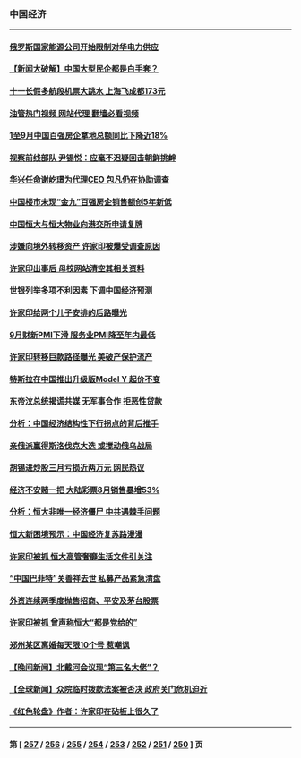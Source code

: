 ### 中国经济
---
#### [俄罗斯国家能源公司开始限制对华电力供应](../../pages/ncid283/n14086792.md?10030445) 
#### [【新闻大破解】中国大型民企都是白手套？](../../pages/ncid283/n14086744.md?10030445) 
#### [十一长假多航段机票大跳水 上海飞成都173元](../../pages/ncid283/n14086643.md?10030445) 
#### [油管热门视频 网站代理 翻墙必看视频](http://138.2.39.72:81/youtube.html?epic-marker?10030445)
#### [1至9月中国百强房企拿地总额同比下降近18%](../../pages/ncid283/n14086762.md?10030445) 
#### [视察前线部队 尹锡悦：应毫不迟疑回击朝鲜挑衅](../../pages/ncid283/n14086747.md?10030445) 
#### [华兴任命谢屹璟为代理CEO 包凡仍在协助调查](../../pages/ncid283/n14086718.md?10030445) 
#### [中国楼市未现“金九”百强房企销售额创5年新低](../../pages/ncid283/n14086613.md?10030445) 
#### [中国恒大与恒大物业向港交所申请复牌](../../pages/ncid283/n14086459.md?10030445) 
#### [涉嫌向境外转移资产 许家印被爆受调查原因](../../pages/ncid283/n14086489.md?10030445) 
#### [许家印出事后 母校网站清空其相关资料](../../pages/ncid283/n14086338.md?10030445) 
#### [世银列举多项不利因素 下调中国经济预测](../../pages/ncid283/n14086361.md?10030445) 
#### [许家印给两个儿子安排的后路曝光](../../pages/ncid283/n14086209.md?10030445) 
#### [9月财新PMI下滑 服务业PMI降至年内最低](../../pages/ncid283/n14086197.md?10030445) 
#### [许家印转移巨款路径曝光 美破产保护流产](../../pages/ncid283/n14086025.md?10030445) 
#### [特斯拉在中国推出升级版Model Y 起价不变](../../pages/ncid283/n14085966.md?10030445) 
#### [东帝汶总统揭谎共媒 无军事合作 拒恶性贷款](../../pages/ncid283/n14085908.md?10030445) 
#### [分析：中国经济结构性下行拐点的背后推手](../../pages/ncid283/n14085740.md?10030445) 
#### [亲俄派赢得斯洛伐克大选 或搅动俄乌战局](../../pages/ncid283/n14085898.md?10030445) 
#### [胡锡进炒股三月亏损近两万元 网民热议](../../pages/ncid283/n14085667.md?10030445) 
#### [经济不安赌一把 大陆彩票8月销售暴增53%](../../pages/ncid283/n14085780.md?10030445) 
#### [分析：恒大非唯一经济僵尸 中共遇棘手问题](../../pages/ncid283/n14085706.md?10030445) 
#### [恒大新困境预示：中国经济复苏路漫漫](../../pages/ncid283/n14085718.md?10030445) 
#### [许家印被抓 恒大高管奢靡生活文件引关注](../../pages/ncid283/n14085661.md?10030445) 
#### [“中国巴菲特”关善祥去世 私募产品紧急清盘](../../pages/ncid283/n14085616.md?10030445) 
#### [外资连续两季度抛售招商、平安及茅台股票](../../pages/ncid283/n14085571.md?10030445) 
#### [许家印被抓 曾声称恒大“都是党给的”](../../pages/ncid283/n14085585.md?10030445) 
#### [郑州某区离婚每天限10个号 惹嘲讽](../../pages/ncid283/n14085309.md?10030445) 
#### [【晚间新闻】北戴河会议现“第三名大佬”？](../../pages/ncid283/n14084653.md?10030445) 
#### [【全球新闻】众院临时拨款法案被否决 政府关门危机迫近](../../pages/ncid283/n14085391.md?10030445) 
#### [《红色轮盘》作者：许家印在砧板上很久了](../../pages/ncid283/n14085347.md?10030445) 

---
#### 第 [ [257](./257.md?10030445) / [256](./256.md?10030445) / [255](./255.md?10030445) / [254](./254.md?10030445) / [253](./253.md?10030445) / [252](./252.md?10030445) / [251](./251.md?10030445) / [250](./250.md?10030445) ] 页
